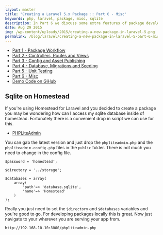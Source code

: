```yaml
---
layout: master
title: "Creating a Laravel 5.x Package :: Part 6 - Misc"
keywords: php, laravel, package, misc, sqlite
description: In Part 6 we discuss some extra features of package development in Laravel. Some of these are more general concepts but will aid you when developing Laravel pacakges.
date: Aug 29 2015
img: /wp-content/uploads/2015/creating-a-new-package-in-laravel-5.png
permalink: /blog/laravel/creating-a-new-package-in-laravel-5-part-6-misc.html
---
```


* [Part 1 - Package Workflow](/blog/laravel/creating-a-new-package-in-laravel-5-part-1-package-workflow)
* [Part 2 - Controllers, Routes and Views](/blog/laravel/creating-a-new-package-in-laravel-5-part-2-controllers-routes-and-views)
* [Part 3 - Config and Asset Publishing](/blog/laravel/creating-a-new-package-in-laravel-5-part-3-config-and-asset-publishing)
* [Part 4 - Database, Migrations and Seeding](/blog/laravel/creating-a-new-package-in-laravel-5-part-4-database-migrations-and-seeding)
* [Part 5 - Unit Testing](/blog/laravel/creating-a-new-package-in-laravel-5-part-5-unit-testing)
* [Part 6 - Misc](/blog/laravel/creating-a-new-package-in-laravel-5-part-6-misc)
* [Demo Code on GiHub](https://github.com/websanova/laravel-demo)

## Sqlite on Homestead

If you're using Homestead for Laravel and you decided to create a package you may be wondering how can I access my sqlite database inside of homestead. Fortunately there is a convenient drop in script we can use for this.

* [PHPLiteAdmin](http://www.phpliteadmin.org)

You can gab the latest version and just drop the `phpliteadmin.php` and the `phpliteadmin.config.php` files in the `public` folder. There is not much you need to change in the config file.

~~~
$password = 'homestead';

$directory = '../storage';

$databases = array(
	array(
		'path'=> 'database.sqlite',
		'name'=> 'Homestead'
	)
);
~~~

Really you just need to set the `$directory` and `$databases` variables and you're good to go. For developing packages locally this is great. Now just navigate to your wherever you are serving your app from.

~~~
http://192.168.10.10:8000/phpliteadmin.php
~~~